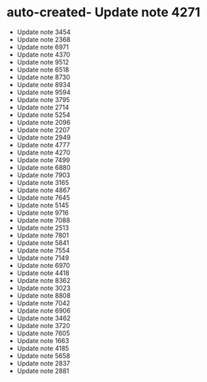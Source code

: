 # auto-created- Update note 4271
- Update note 3454
- Update note 2368
- Update note 6971
- Update note 4370
- Update note 9512
- Update note 6518
- Update note 8730
- Update note 8934
- Update note 9594
- Update note 3795
- Update note 2714
- Update note 5254
- Update note 2096
- Update note 2207
- Update note 2949
- Update note 4777
- Update note 4270
- Update note 7499
- Update note 6880
- Update note 7903
- Update note 3165
- Update note 4867
- Update note 7645
- Update note 5145
- Update note 9716
- Update note 7088
- Update note 2513
- Update note 7801
- Update note 5841
- Update note 7554
- Update note 7149
- Update note 6970
- Update note 4418
- Update note 8362
- Update note 3023
- Update note 8808
- Update note 7042
- Update note 6906
- Update note 3462
- Update note 3720
- Update note 7605
- Update note 1663
- Update note 4185
- Update note 5658
- Update note 2837
- Update note 2881
